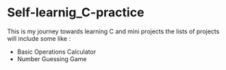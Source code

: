 # Self-learnig_C-practice
This is my journey towards learning C and mini projects
the lists of projects will include some like :
- Basic Operations Calculator
- Number Guessing Game
